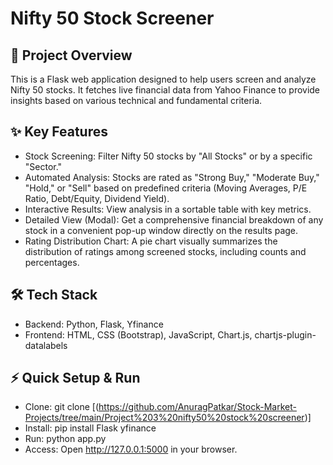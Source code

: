 # Nifty 50 Stock Screener
## 🚀 Project Overview
This is a Flask web application designed to help users screen and analyze Nifty 50 stocks. It fetches live financial data from Yahoo Finance to provide insights based on various technical and fundamental criteria.

## ✨ Key Features
- Stock Screening: Filter Nifty 50 stocks by "All Stocks" or by a specific "Sector."
- Automated Analysis: Stocks are rated as "Strong Buy," "Moderate Buy," "Hold," or "Sell" based on predefined criteria (Moving Averages, P/E Ratio, Debt/Equity, Dividend Yield).
- Interactive Results: View analysis in a sortable table with key metrics.
- Detailed View (Modal): Get a comprehensive financial breakdown of any stock in a convenient pop-up window directly on the results page.
- Rating Distribution Chart: A pie chart visually summarizes the distribution of ratings among screened stocks, including counts and percentages.
## 🛠️ Tech Stack
* Backend: Python, Flask, Yfinance
* Frontend: HTML, CSS (Bootstrap), JavaScript, Chart.js, chartjs-plugin-datalabels
## ⚡ Quick Setup & Run
* Clone: git clone [(https://github.com/AnuragPatkar/Stock-Market-Projects/tree/main/Project%203%20nifty50%20stock%20screener)]
* Install: pip install Flask yfinance
* Run: python app.py
* Access: Open http://127.0.0.1:5000 in your browser.